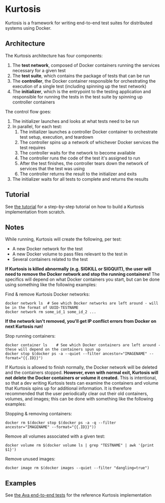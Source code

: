 # Kurtosis
Kurtosis is a framework for writing end-to-end test suites for distributed systems using Docker.

## Architecture
The Kurtosis architecture has four components:

1. The **test network**, composed of Docker containers running the services necessary for a given test
1. The **test suite**, which contains the package of tests that can be run
1. The **controller**, the Docker container responsible for orchestrating the execution of a single test (including spinning up the test network)
1. The **initializer**, which is the entrypoint to the testing application and responsible for running the tests in the test suite by spinning up controller containers

The control flow goes:

1. The initializer launches and looks at what tests need to be run
1. In parallel, for each test:
    1. The initializer launches a controller Docker container to orchestrate test setup, execution, and teardown
    1. The controller spins up a network of whichever Docker services the test requires
    1. The controller waits for the network to become available
    1. The controller runs the code of the test it's assigned to run
    1. After the test finishes, the controller tears down the network of services that the test was using
    1. The controller returns the result to the initializer and exits
1. The initializer waits for all tests to complete and returns the results

## Tutorial
See [the tutorial](./TUTORIAL.md) for a step-by-step tutorial on how to build a Kurtosis implementation from scratch.

## Notes
While running, Kurtosis will create the following, per test:
* A new Docker network for the test
* A new Docker volume to pass files relevant to the test in
* Several containers related to the test

**If Kurtosis is killed abnormally (e.g. SIGKILL or SIGQUIT), the user will need to remove the Docker network and stop the running containers!** The specifics will depend on what Docker containers you start, but can be done using something like the following examples:

Find & remove Kurtosis Docker networks:
```
docker network ls  # See which Docker networks are left around - will be in the format of UUID-TESTNAME
docker network rm some_id_1 some_id_2 ...
```

**If the network isn't removed, you'll get IP conflict errors from Docker on next Kurtosis run!**

Stop running containers:
```
docker container ls    # See which Docker containers are left around - these will depend on the containers spun up
docker stop $(docker ps -a --quiet --filter ancestor="IMAGENAME" --format="{{.ID}}")
```

If Kurtosis is allowed to finish normally, the Docker network will be deleted and the containers stopped. **However, even with normal exit, Kurtosis will not delete the Docker containers or volume it created.** This is intentional, so that a dev writing Kurtosis tests can examine the containers and volume that Kurtosis spins up for additional information. It is therefore recommended that the user periodically clear out their old containers, volumes, and images; this can be done with something like the following examples:

Stopping & removing containers:
```
docker rm $(docker stop $(docker ps -a -q --filter ancestor="IMAGENAME" --format="{{.ID}}"))
```

Remove all volumes associated with a given test:
```
docker volume rm $(docker volume ls | grep "TESTNAME" | awk '{print $1}')
```

Remove unused images:
```
docker image rm $(docker images --quiet --filter "dangling=true")
```

## Examples
See [the Ava end-to-end tests](https://github.com/kurtosis-tech/ava-e2e-tests) for the reference Kurtosis implementation
